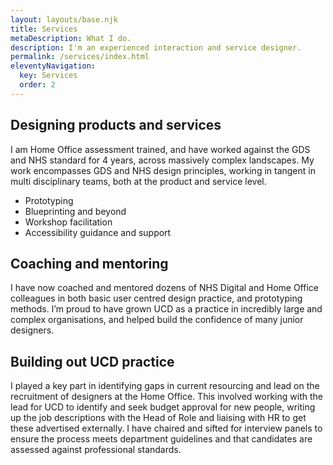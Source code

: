 ```yaml
---
layout: layouts/base.njk
title: Services
metaDescription: What I do.
description: I'm an experienced interaction and service designer.
permalink: /services/index.html
eleventyNavigation:
  key: Services
  order: 2
---
```


## Designing products and services

I am Home Office assessment trained, and have worked against the GDS and NHS standard for 4 years, across massively complex landscapes. My work encompasses GDS and NHS design principles, working in tangent in multi disciplinary teams, both at the product and service level. 

- Prototyping
- Blueprinting and beyond
- Workshop facilitation
- Accessibility guidance and support


## Coaching and mentoring

I have now coached and mentored dozens of NHS Digital and Home Office colleagues in both basic user centred design practice, and prototyping methods. I’m proud to have grown UCD as a practice in incredibly large and complex organisations, and helped build the confidence of many junior designers.

## Building out UCD practice

I played a key part in identifying gaps in current resourcing and lead on the recruitment of designers at the Home Office. This involved working with the lead for UCD to identify and seek budget approval for new people, writing up the job descriptions with the Head of Role and liaising with HR to get these advertised externally. I have chaired and sifted for interview panels to ensure the process meets department guidelines and that candidates are assessed against professional standards.

